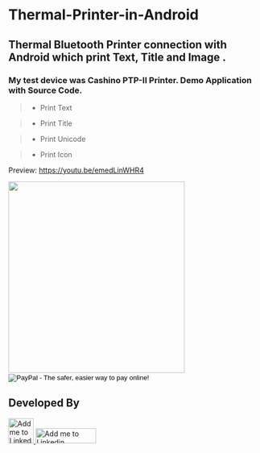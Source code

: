 # Thermal-Printer-in-Android 

## Thermal Bluetooth Printer connection with Android which print Text, Title and Image . 
### My test device was Cashino PTP-II Printer. Demo Application with Source Code.

> * Print Text

> * Print Title

> * Print Unicode

> * Print Icon 

Preview: https://youtu.be/emedLinWHR4

<img src="https://cloud.githubusercontent.com/assets/7795398/22687215/4c9d4f5e-ed51-11e6-8314-732da33427a0.JPG" width="350" height="380">


<form action="https://www.paypal.com/cgi-bin/webscr" method="post" target="_top">
<input type="hidden" name="cmd" value="_s-xclick">
<input type="hidden" name="hosted_button_id" value="MCLBW2YHUUHJ8">
<input type="image" src="https://www.paypalobjects.com/en_US/i/btn/btn_donateCC_LG.gif" border="0" name="submit" alt="PayPal - The safer, easier way to pay online!">
<img alt="" border="0" src="https://www.paypalobjects.com/en_US/i/scr/pixel.gif" width="1" height="1">
</form>

## Developed By
<a href="https://www.fiverr.com/imrankst1221" rel="nofollow">
  <img alt="Add me to Linkedin" src="https://d2nb1f6l8b7ky0.cloudfront.net/fiverr_icon.png" width="50" height="50">
</a>

<a href="https://www.linkedin.com/in/imrankst1221/" rel="nofollow">
  <img alt="Add me to Linkedin" src="https://github.com/JorgeCastilloPrz/EasyMVP/raw/master/art/linkedin.png" width="120" height="30">
</a>


